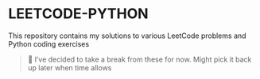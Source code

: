 # LEETCODE-PYTHON
This repository contains my solutions to various LeetCode problems and Python coding exercises

> 🚧 I’ve decided to take a break from these for now. Might pick it back up later when time allows
